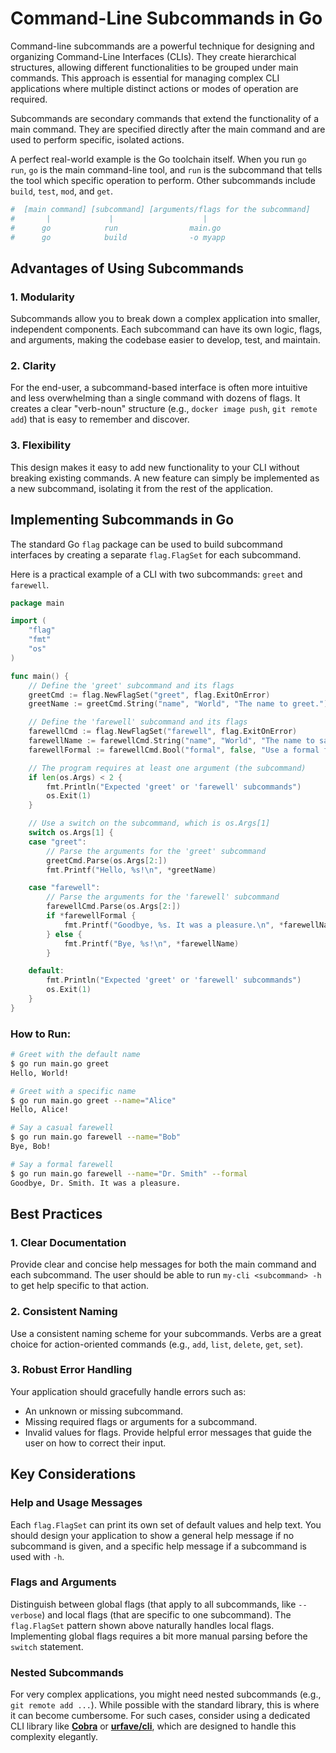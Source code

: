 # Command-Line Subcommands in Go

Command-line subcommands are a powerful technique for designing and organizing Command-Line Interfaces (CLIs). They create hierarchical structures, allowing different functionalities to be grouped under main commands. This approach is essential for managing complex CLI applications where multiple distinct actions or modes of operation are required.

Subcommands are secondary commands that extend the functionality of a main command. They are specified directly after the main command and are used to perform specific, isolated actions.

A perfect real-world example is the Go toolchain itself. When you run `go run`, `go` is the main command-line tool, and `run` is the subcommand that tells the tool which specific operation to perform. Other subcommands include `build`, `test`, `mod`, and `get`.

```bash
#  [main command] [subcommand] [arguments/flags for the subcommand]
#       |             |                    |
#      go            run                main.go
#      go            build              -o myapp
```

## Advantages of Using Subcommands

### 1. Modularity

Subcommands allow you to break down a complex application into smaller, independent components. Each subcommand can have its own logic, flags, and arguments, making the codebase easier to develop, test, and maintain.

### 2. Clarity

For the end-user, a subcommand-based interface is often more intuitive and less overwhelming than a single command with dozens of flags. It creates a clear "verb-noun" structure (e.g., `docker image push`, `git remote add`) that is easy to remember and discover.

### 3. Flexibility

This design makes it easy to add new functionality to your CLI without breaking existing commands. A new feature can simply be implemented as a new subcommand, isolating it from the rest of the application.

## Implementing Subcommands in Go

The standard Go `flag` package can be used to build subcommand interfaces by creating a separate `flag.FlagSet` for each subcommand.

Here is a practical example of a CLI with two subcommands: `greet` and `farewell`.

```go
package main

import (
	"flag"
	"fmt"
	"os"
)

func main() {
	// Define the 'greet' subcommand and its flags
	greetCmd := flag.NewFlagSet("greet", flag.ExitOnError)
	greetName := greetCmd.String("name", "World", "The name to greet.")

	// Define the 'farewell' subcommand and its flags
	farewellCmd := flag.NewFlagSet("farewell", flag.ExitOnError)
	farewellName := farewellCmd.String("name", "World", "The name to say farewell to.")
	farewellFormal := farewellCmd.Bool("formal", false, "Use a formal farewell.")

	// The program requires at least one argument (the subcommand)
	if len(os.Args) < 2 {
		fmt.Println("Expected 'greet' or 'farewell' subcommands")
		os.Exit(1)
	}

	// Use a switch on the subcommand, which is os.Args[1]
	switch os.Args[1] {
	case "greet":
		// Parse the arguments for the 'greet' subcommand
		greetCmd.Parse(os.Args[2:])
		fmt.Printf("Hello, %s!\n", *greetName)

	case "farewell":
		// Parse the arguments for the 'farewell' subcommand
		farewellCmd.Parse(os.Args[2:])
		if *farewellFormal {
			fmt.Printf("Goodbye, %s. It was a pleasure.\n", *farewellName)
		} else {
			fmt.Printf("Bye, %s!\n", *farewellName)
		}

	default:
		fmt.Println("Expected 'greet' or 'farewell' subcommands")
		os.Exit(1)
	}
}
```

### How to Run:

```bash
# Greet with the default name
$ go run main.go greet
Hello, World!

# Greet with a specific name
$ go run main.go greet --name="Alice"
Hello, Alice!

# Say a casual farewell
$ go run main.go farewell --name="Bob"
Bye, Bob!

# Say a formal farewell
$ go run main.go farewell --name="Dr. Smith" --formal
Goodbye, Dr. Smith. It was a pleasure.
```

## Best Practices

### 1. Clear Documentation

Provide clear and concise help messages for both the main command and each subcommand. The user should be able to run `my-cli <subcommand> -h` to get help specific to that action.

### 2. Consistent Naming

Use a consistent naming scheme for your subcommands. Verbs are a great choice for action-oriented commands (e.g., `add`, `list`, `delete`, `get`, `set`).

### 3. Robust Error Handling

Your application should gracefully handle errors such as:

- An unknown or missing subcommand.
- Missing required flags or arguments for a subcommand.
- Invalid values for flags.
  Provide helpful error messages that guide the user on how to correct their input.

## Key Considerations

### Help and Usage Messages

Each `flag.FlagSet` can print its own set of default values and help text. You should design your application to show a general help message if no subcommand is given, and a specific help message if a subcommand is used with `-h`.

### Flags and Arguments

Distinguish between global flags (that apply to all subcommands, like `--verbose`) and local flags (that are specific to one subcommand). The `flag.FlagSet` pattern shown above naturally handles local flags. Implementing global flags requires a bit more manual parsing before the `switch` statement.

### Nested Subcommands

For very complex applications, you might need nested subcommands (e.g., `git remote add ...`). While possible with the standard library, this is where it can become cumbersome. For such cases, consider using a dedicated CLI library like **[Cobra](https://github.com/spf13/cobra)** or **[urfave/cli](https://github.com/urfave/cli)**, which are designed to handle this complexity elegantly.
